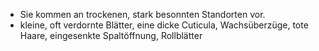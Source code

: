 - Sie kommen an trockenen, stark besonnten Standorten vor.
- kleine, oft verdornte Blätter, eine dicke Cuticula, Wachsüberzüge, tote Haare, eingesenkte Spaltöffnung, Rollblätter